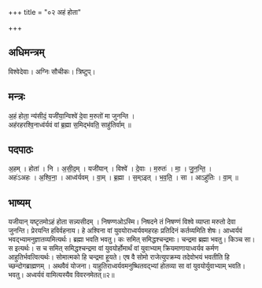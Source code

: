 +++
title = "०२ अहं होता"

+++
## अधिमन्त्रम्
विश्वेदेवाः। अग्निः सौचीकः। त्रिष्टुप्।

## मन्त्रः
अ॒हं होता॒ न्य॑सीदं॒ यजी॑या॒न्विश्वे॑ दे॒वा म॒रुतो॑ मा जुनन्ति ।  
अह॑रहरश्वि॒नाध्व॑र्यवं वां ब्र॒ह्मा स॒मिद्भ॑वति॒ साहु॑तिर्वाम् ॥

## पदपाठः
अ॒हम् । होता॑ । नि । अ॒सी॒द॒म् । यजी॑यान् । विश्वे॑ । दे॒वाः । म॒रुतः॑ । मा॒ । जु॒न॒न्ति॒ ।  
अहः॑ऽअहः । अ॒श्वि॒ना॒ । आध्व॑र्यवम् । वा॒म् । ब्र॒ह्मा । स॒म्ऽइत् । भ॒व॒ति॒ । सा । आऽहु॑तिः । वा॒म् ॥

## भाष्यम्
यजीयान् यष्टृतमोऽहं होता सन्न्यसीदम् । निषण्णओऽस्मि। निषदने तं निषण्णं विश्वे व्याप्ता मरुतो देवा जुनन्ति। प्रेरयन्ति हविर्वहनाय। हे अश्विना वां युवयोराध्वर्यवमहरहः प्रतिदिनं कर्तव्यमिति शेषः। आध्वर्यवं भवद्भ्यामनुज्ञातव्यमित्यर्थः। ब्रह्मा भवति भवतु। कः समित् समिद्धश्चन्द्रमाः। चन्द्रमा ब्रह्मा भवतु। किञ्च सा। स इत्यर्थः। स च समित् समिद्धश्चन्द्रमा वां युवयोर्होमार्थं वां युवाभ्याम् क्रियमाणायाध्वर्यव कर्मण आहुतिर्भवत्वित्यर्थः। सोमात्मको हि चन्द्रमा हूयते। एष वै सोमो राजेत्युपक्रम्य तदेवोभयं भवतीति हि च्छन्दोगब्राह्मणम् । अथवैवं योजना। याहुतिराध्वर्यवमनुष्थितवद्भ्यां होतव्या सा वां युवयोर्युवाभ्याम् भवति। भवतु। अध्वर्यवं वामित्यस्यैव विवरनमेतत्॥२॥